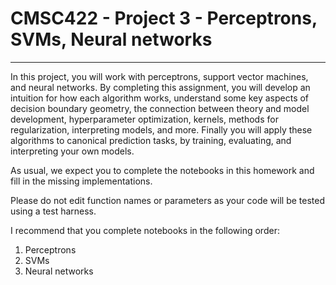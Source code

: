 # CMSC422 - Project 3 - Perceptrons, SVMs, Neural networks
---

In this project, you will work with perceptrons, support vector machines, and neural networks. By completing this assignment, you will develop an intuition for how each algorithm works, understand some key aspects of decision boundary geometry, the connection between theory and model development, hyperparameter optimization, kernels, methods for regularization, interpreting models, and more. Finally you will apply these algorithms to canonical prediction tasks, by training, evaluating, and interpreting your own models.

As usual, we expect you to complete the notebooks in this homework
and fill in the missing implementations.

Please do not edit function names or parameters as your code will be tested
using a test harness.

I recommend that you complete notebooks in the following order:

1. Perceptrons
2. SVMs
3. Neural networks

